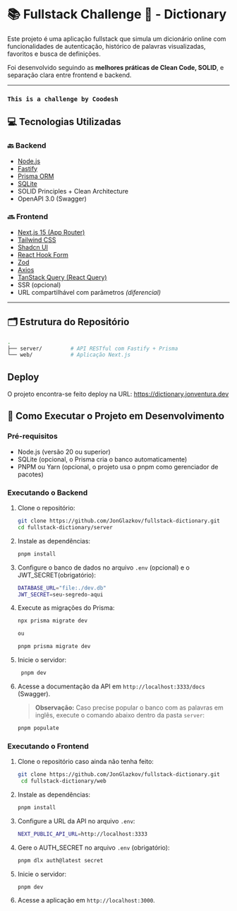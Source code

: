 # 📚 Fullstack Challenge 🏅 - Dictionary

Este projeto é uma aplicação fullstack que simula um dicionário online com funcionalidades de autenticação, histórico de palavras visualizadas, favoritos e busca de definições. 

Foi desenvolvido seguindo as **melhores práticas de Clean Code, SOLID**, e separação clara entre frontend e backend.

---
### `This is a challenge by Coodesh`

## 💻 Tecnologias Utilizadas

### 🔙 Backend

- [Node.js](https://nodejs.org/)
- [Fastify](https://fastify.dev/)
- [Prisma ORM](https://www.prisma.io/)
- [SQLite](https://www.sqlite.org/)
- SOLID Principles + Clean Architecture
- OpenAPI 3.0 (Swagger)

### 🔜 Frontend

- [Next.js 15 (App Router)](https://nextjs.org/)
- [Tailwind CSS](https://tailwindcss.com/)
- [Shadcn UI](https://ui.shadcn.com/)
- [React Hook Form](https://react-hook-form.com/)
- [Zod](https://zod.dev/)
- [Axios](https://axios-http.com/)
- [TanStack Query (React Query)](https://tanstack.com/query/v4)
- SSR (opcional)
- URL compartilhável com parâmetros _(diferencial)_

---

## 🗂 Estrutura do Repositório

```bash
.
├── server/         # API RESTful com Fastify + Prisma
└── web/            # Aplicação Next.js

```
## Deploy

O projeto encontra-se feito deploy na URL: https://dictionary.jonventura.dev


## 🚀 Como Executar o Projeto em Desenvolvimento

### Pré-requisitos

- Node.js (versão 20 ou superior)
- SQLite (opcional, o Prisma cria o banco automaticamente)
- PNPM ou Yarn (opcional, o projeto usa o pnpm como gerenciador de pacotes)

### Executando o Backend

1. Clone o repositório:

   ```bash
   git clone https://github.com/JonGlazkov/fullstack-dictionary.git
   cd fullstack-dictionary/server
   ```

2. Instale as dependências:

   ```bash
   pnpm install
   ```

3. Configure o banco de dados no arquivo `.env` (opcional) e o JWT_SECRET(obrigatório):

   ```bash
   DATABASE_URL="file:./dev.db"
   JWT_SECRET=seu-segredo-aqui
   ```

4. Execute as migrações do Prisma:

   ```bash
   npx prisma migrate dev

   ou

   pnpm prisma migrate dev
   ```

5. Inicie o servidor:

   ```bash
    pnpm dev
   ```

6. Acesse a documentação da API em `http://localhost:3333/docs` (Swagger).
   > **Observação:** Caso precise popular o banco com as palavras em inglês, execute o comando abaixo dentro da pasta `server`:
   ```bash
   pnpm populate
   ```

### Executando o Frontend

1. Clone o repositório caso ainda não tenha feito:

   ```bash
   git clone https://github.com/JonGlazkov/fullstack-dictionary.git
    cd fullstack-dictionary/web
   ```

2. Instale as dependências:

   ```bash
   pnpm install
   ```

3. Configure a URL da API no arquivo `.env`:

   ```bash
   NEXT_PUBLIC_API_URL=http://localhost:3333
   ```

4. Gere o AUTH_SECRET no arquivo `.env` (obrigatório):

   ```bash
   pnpm dlx auth@latest secret
   ```

5. Inicie o servidor:

   ```bash
   pnpm dev
   ```

6. Acesse a aplicação em `http://localhost:3000`.
